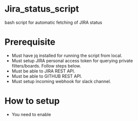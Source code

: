 # Jira_status_script
bash script for automatic fetching of JIRA status

# Prerequisite
- Must have jq installed for running the script from local.
- Must setup JIRA personal access token for querying private filters/boards. Follow steps below.
- Must be able to JIRA REST API. 
- Must be able to GITHUB REST API.
- Must setup incoming webhook for slack channel.

# How to setup
- You need to enable 